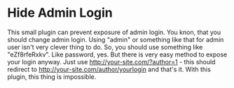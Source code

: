 # Hide Admin Login

This small plugin can prevent exposure of admin login. You knon, that you should change admin login. Using "admin" or something like that for admin user isn't very clever thing to do. So, you should use something like "eZf8rfeRxkv". Like password, yes. But there is very easy method to expose your login anyway. Just use http://your-site.com/?author=1 - this should redirect to http://your-site.com/author/yourlogin and that's it. With this plugin, this thing is impossible.
